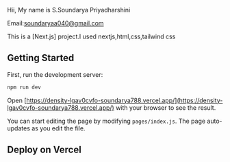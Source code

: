Hii, My name is S.Soundarya Priyadharshini

Email:soundaryaa040@gmail.com


This is a [Next.js] project.I used nextjs,html,css,tailwind css

## Getting Started

First, run the development server:

```bash
npm run dev

```

Open [https://density-lgav0cvfo-soundarya788.vercel.app/](https://density-lgav0cvfo-soundarya788.vercel.app/) with your browser to see the result.

You can start editing the page by modifying `pages/index.js`. The page auto-updates as you edit the file.





## Deploy on Vercel


